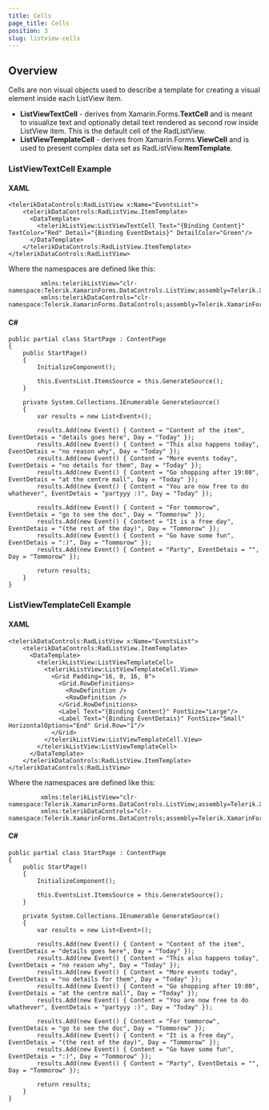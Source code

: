 ```yaml
---
title: Cells	
page_title: Cells
position: 3
slug: listview-cells
---
```

## Overview
Cells are non visual objects used to describe a template for creating a visual element inside each ListView item.

- **ListViewTextCell** - derives from Xamarin.Forms.**TextCell** and is meant to visualize text and optionally detail text rendered as second row inside ListView item. This is the default cell of the RadListView.
- **ListViewTemplateCell** - derives from Xamarin.Forms.**ViewCell** and is used to present complex data set as RadListView.**ItemTemplate**.

### ListViewTextCell Example

#### XAML

	<telerikDataControls:RadListView x:Name="EventsList">
	    <telerikDataControls:RadListView.ItemTemplate>
	      <DataTemplate>
	        <telerikListView:ListViewTextCell Text="{Binding Content}" TextColor="Red" Detail="{Binding EventDetais}" DetailColor="Green"/>
	      </DataTemplate>
	    </telerikDataControls:RadListView.ItemTemplate>
  	</telerikDataControls:RadListView>

Where the namespaces are defined like this:

             xmlns:telerikListView="clr-namespace:Telerik.XamarinForms.DataControls.ListView;assembly=Telerik.XamarinForms.DataControls"
             xmlns:telerikDataControls="clr-namespace:Telerik.XamarinForms.DataControls;assembly=Telerik.XamarinForms.DataControls"

#### C# 

    public partial class StartPage : ContentPage
    {
        public StartPage()
        {
            InitializeComponent();

            this.EventsList.ItemsSource = this.GenerateSource();
        }

        private System.Collections.IEnumerable GenerateSource()
        {
            var results = new List<Event>();

            results.Add(new Event() { Content = "Content of the item", EventDetais = "details goes here", Day = "Today" });
            results.Add(new Event() { Content = "This also happens today", EventDetais = "no reason why", Day = "Today" });
            results.Add(new Event() { Content = "More events today", EventDetais = "no details for them", Day = "Today" });
            results.Add(new Event() { Content = "Go shopping after 19:00", EventDetais = "at the centre mall", Day = "Today" });
            results.Add(new Event() { Content = "You are now free to do whathever", EventDetais = "partyyy :)", Day = "Today" });

            results.Add(new Event() { Content = "For tommorow", EventDetais = "go to see the doc", Day = "Tommorow" });
            results.Add(new Event() { Content = "It is a free day", EventDetais = "(the rest of the day)", Day = "Tommorow" });
            results.Add(new Event() { Content = "Go have some fun", EventDetais = ":)", Day = "Tommorow" });
            results.Add(new Event() { Content = "Party", EventDetais = "", Day = "Tommorow" });

            return results;
        }
    }

### ListViewTemplateCell Example

#### XAML

  	<telerikDataControls:RadListView x:Name="EventsList">
	    <telerikDataControls:RadListView.ItemTemplate>
	      <DataTemplate>
	        <telerikListView:ListViewTemplateCell>
	          <telerikListView:ListViewTemplateCell.View>
	            <Grid Padding="16, 0, 16, 0">
	              <Grid.RowDefinitions>
	                <RowDefinition />
	                <RowDefinition />
	              </Grid.RowDefinitions>
	              <Label Text="{Binding Content}" FontSize="Large"/>
	              <Label Text="{Binding EventDetais}" FontSize="Small" HorizontalOptions="End" Grid.Row="1"/>
	            </Grid>
	          </telerikListView:ListViewTemplateCell.View>
	        </telerikListView:ListViewTemplateCell>
	      </DataTemplate>
	    </telerikDataControls:RadListView.ItemTemplate>
  	</telerikDataControls:RadListView>

Where the namespaces are defined like this:

             xmlns:telerikListView="clr-namespace:Telerik.XamarinForms.DataControls.ListView;assembly=Telerik.XamarinForms.DataControls"
             xmlns:telerikDataControls="clr-namespace:Telerik.XamarinForms.DataControls;assembly=Telerik.XamarinForms.DataControls"

#### C# 

 	public partial class StartPage : ContentPage
    {
        public StartPage()
        {
            InitializeComponent();

            this.EventsList.ItemsSource = this.GenerateSource();
        }

        private System.Collections.IEnumerable GenerateSource()
        {
            var results = new List<Event>();

            results.Add(new Event() { Content = "Content of the item", EventDetais = "details goes here", Day = "Today" });
            results.Add(new Event() { Content = "This also happens today", EventDetais = "no reason why", Day = "Today" });
            results.Add(new Event() { Content = "More events today", EventDetais = "no details for them", Day = "Today" });
            results.Add(new Event() { Content = "Go shopping after 19:00", EventDetais = "at the centre mall", Day = "Today" });
            results.Add(new Event() { Content = "You are now free to do whathever", EventDetais = "partyyy :)", Day = "Today" });

            results.Add(new Event() { Content = "For tommorow", EventDetais = "go to see the doc", Day = "Tommorow" });
            results.Add(new Event() { Content = "It is a free day", EventDetais = "(the rest of the day)", Day = "Tommorow" });
            results.Add(new Event() { Content = "Go have some fun", EventDetais = ":)", Day = "Tommorow" });
            results.Add(new Event() { Content = "Party", EventDetais = "", Day = "Tommorow" });

            return results;
        }
    }